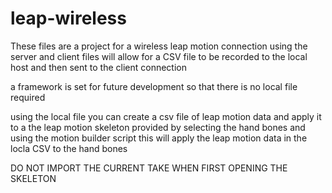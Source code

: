 # leap-wireless
These files are a project for a wireless leap motion connection
using the server and client files will allow for a CSV file to be recorded to the local host and then sent to the client connection

a framework is set for future development so that there is no local file required

using the local file you can create a csv file of leap motion data and apply it to a the leap motion skeleton provided by selecting
the hand bones and using the motion builder script
this will apply the leap motion data in the locla CSV to the hand bones

DO NOT IMPORT THE CURRENT TAKE WHEN FIRST OPENING THE SKELETON
